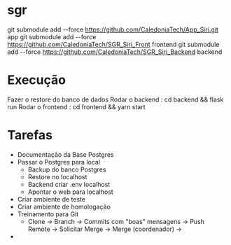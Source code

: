 # sgr
git submodule add  --force https://github.com/CaledoniaTech/App_Siri.git app
git submodule add  --force https://github.com/CaledoniaTech/SGR_Siri_Front frontend
git  submodule add  --force https://github.com/CaledoniaTech/SGR_Siri_Backend backend


# Execução
Fazer o restore do banco de dados
Rodar o backend : cd backend && flask run
Rodar o frontend : cd frontend && yarn start

# Tarefas
- Documentação da Base Postgres
- Passar o Postgres para local
  - Backup do banco Postgres 
  - Restore no localhost
  - Backend criar .env localhost
  - Apontar o web para localhost
- Criar ambiente de teste
- Criar ambiente de homologação
- Treinamento para Git
  - Clone -> Branch -> Commits com "boas" mensagens -> Push Remote -> Solicitar Merge  -> Merge (coordenador)  -> 
- 

